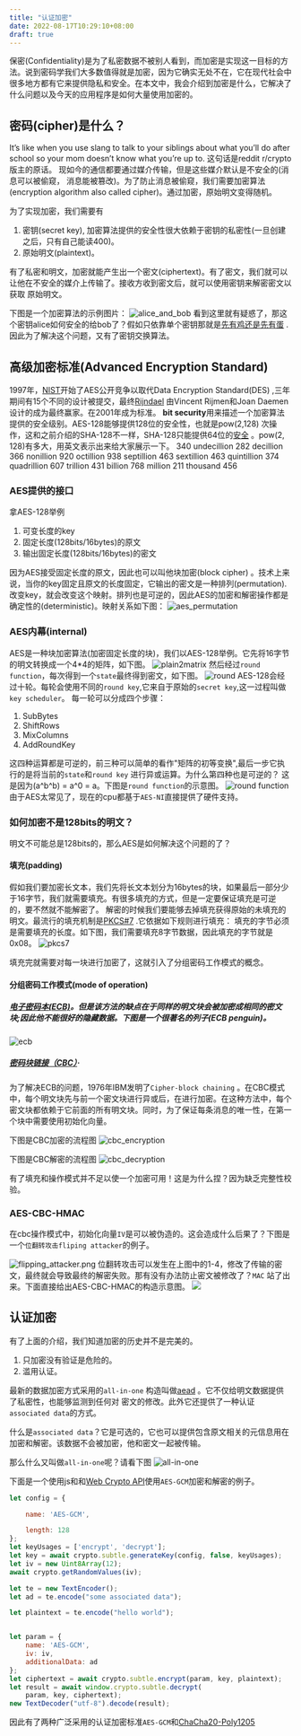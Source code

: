 ```yaml
---
title: "认证加密"
date: 2022-08-17T10:29:10+08:00
draft: true
---
```


保密(Confidentiality)是为了私密数据不被别人看到，而加密是实现这一目标的方法。说到密码学我们大多数值得就是加密，因为它确实无处不在，它在现代社会中
很多地方都有它来提供隐私和安全。在本文中，我会介绍到加密是什么，它解决了什么问题以及今天的应用程序是如何大量使用加密的。

## 密码(cipher)是什么？

It’s like when you use slang to talk to your siblings about what you’ll do after school so
your mom doesn’t know what you’re up to. 这句话是reddit r/crypto版主的原话。
现如今的通信都要通过媒介传输，但是这些媒介默认是不安全的(消息可以被偷窥，
消息能被篡改)。为了防止消息被偷窥，我们需要加密算法(encryption algorithm also called cipher)。通过加密，原始明文变得随机。

为了实现加密，我们需要有

1. 密钥(secret key), 加密算法提供的安全性很大依赖于密钥的私密性(一旦创建之后，只有自己能读400)。
2. 原始明文(plaintext)。

有了私密和明文，加密就能产生出一个密文(ciphertext)。有了密文，我们就可以让他在不安全的媒介上传输了。接收方收到密文后，就可以使用密钥来解密密文以获取
原始明文。

下图是一个加密算法的示例图片：
![alice_and_bob](sym_encryption.png)
看到这里就有疑惑了，那这个密钥alice如何安全的给bob了？假如只依靠单个密钥那就是[先有鸡还是先有蛋](https://zh.m.wikipedia.org/zh-sg/%E5%85%88%E6%9C%89%E9%B8%A1%E8%BF%98%E6%98%AF%E5%85%88%E6%9C%89%E8%9B%8B)
.因此为了解决这个问题，又有了密钥交换算法。

## 高级加密标准(Advanced Encryption Standard)

1997年，[NIST](https://en.wikipedia.org/wiki/National_Institute_of_Standards_and_Technology)开始了AES公开竞争以取代Data
Encryption Standard(DES)
,三年期间有15个不同的设计被提交，最终[Rijndael](https://zh.wikipedia.org/zh-cn/%E9%AB%98%E7%BA%A7%E5%8A%A0%E5%AF%86%E6%A0%87%E5%87%86)
由Vincent Rijmen和Joan Daemen设计的成为最终赢家。在2001年成为标准。
**bit security**用来描述一个加密算法提供的安全级别。AES-128能够提供128位的安全性，也就是pow(2,128)
次操作，这和之前介绍的SHA-128不一样，SHA-128只能提供64位的[安全](https://zh.wikipedia.org/wiki/%E7%94%9F%E6%97%A5%E6%94%BB%E5%87%BB)
。pow(2, 128)有多大，用英文表示出来给大家展示一下。
340 undecillion 282 decillion 366 nonillion 920 octillion 938 septillion 463 sextillion 463 quintillion 374 quadrillion
607
trillion 431 billion 768 million 211 thousand 456

### AES提供的接口

拿AES-128举例

1. 可变长度的key
2. 固定长度(128bits/16bytes)的原文
3. 输出固定长度(128bits/16bytes)的密文

因为AES接受固定长度的原文，因此也可以叫他块加密(block cipher)
。技术上来说，当你的key固定且原文的长度固定，它输出的密文是一种排列(permutation).
改变key，就会改变这个映射。排列也是可逆的，因此AES的加密和解密操作都是确定性的(deterministic)。映射关系如下图：
![aes_permutation](AES_map.png)

### AES内幕(internal)

AES是一种块加密算法(加密固定长度的块)，我们以AES-128举例。它先将16字节的明文转换成一个4*4的矩阵，如下图。
![plain2matrix](aes_transform.png)
然后经过`round function`，每次得到一个`state`最终得到密文，如下图。
![round](round.png)
AES-128会经过十轮。每轮会使用不同的`round key`,它来自于原始的`secret key`,这一过程叫做`key scheduler`。
每一轮可以分成四个步骤：

1. SubBytes
2. ShiftRows
3. MixColumns
4. AddRoundKey

这四种运算都是可逆的，前三种可以简单的看作"矩阵的初等变换",最后一步它执行的是将当前的`state`和`round key`
进行异或运算。为什么第四种也是可逆的？
这是因为(a^b^b) = a^0 = a。下图是`round function`的示意图。
![round function](round_function.png)
由于AES太常见了，现在的cpu都基于`AES-NI`直接提供了硬件支持。

### 如何加密不是128bits的明文？

明文不可能总是128bits的，那么AES是如何解决这个问题的了？

#### 填充(padding)

假如我们要加密长文本，我们先将长文本划分为16bytes的块，如果最后一部分少于16字节，我们就需要填充。有很多填充的方式，但是一定要保证填充是可逆的，要不然就不能解密了。
解密的时候我们要能够去掉填充获得原始的未填充的明文。最流行的填充机制是[PKCS#7](https://en.wikipedia.org/wiki/PKCS_7)
.它依据如下规则进行填充：
填充的字节必须是需要填充的长度。如下图，我们需要填充8字节数据，因此填充的字节就是0x08。
![pkcs7](pkcs7_padding.png)

填充完就需要对每一块进行加密了，这就引入了分组密码工作模式的概念。

#### 分组密码工作模式(mode of operation)

##### [电子密码本(ECB)](https://zh.wikipedia.org/wiki/%E5%88%86%E7%BB%84%E5%AF%86%E7%A0%81%E5%B7%A5%E4%BD%9C%E6%A8%A1%E5%BC%8F#%E7%94%B5%E5%AD%90%E5%AF%86%E7%A0%81%E6%9C%AC%EF%BC%88ECB%EF%BC%89)。但是该方法的缺点在于同样的明文块会被加密成相同的密文块;因此他不能很好的隐藏数据。下图是一个很著名的列子(ECB penguin)。

![ecb](ECB_penguin.png)

##### [密码块链接（CBC）](https://zh.wikipedia.org/wiki/%E5%88%86%E7%BB%84%E5%AF%86%E7%A0%81%E5%B7%A5%E4%BD%9C%E6%A8%A1%E5%BC%8F#%E5%AF%86%E7%A0%81%E5%9D%97%E9%93%BE%E6%8E%A5%EF%BC%88CBC%EF%BC%89)·

为了解决ECB的问题，1976年IBM发明了`Cipher-block chaining`
。在CBC模式中，每个明文块先与前一个密文块进行异或后，在进行加密。在这种方法中，每个密文块都依赖于它前面的所有明文块。同时，为了保证每条消息的唯一性，在第一个块中需要使用初始化向量。

下图是CBC加密的流程图
![cbc_encryption](cbc_encryption.png)

下图是CBC解密的流程图
![cbc_decryption](cbc_decryption.png)

有了填充和操作模式并不足以使一个加密可用！这是为什么捏？因为缺乏完整性校验。

### AES-CBC-HMAC

在cbc操作模式中，初始化向量`IV`是可以被伪造的。这会造成什么后果了？下图是一个`位翻转攻击fliping attacker`的例子。

![flipping_attacker.png](flipping_attacker.png)
位翻转攻击可以发生在上图中的1-4，修改了传输的密文，最终就会导致最终的解密失败。那有没有办法防止密文被修改了？`MAC`
站了出来。下面直接给出AES-CBC-HMAC的构造示意图。
![](aes_cbc_hmac.png)

## 认证加密

有了上面的介绍，我们知道加密的历史并不是完美的。

1. 只加密没有验证是危险的。
2. 滥用认证。

最新的数据加密方式采用的`all-in-one`
构造叫做[aead](https://en.wikipedia.org/wiki/Authenticated_encryption#Authenticated_encryption_with_associated_data_(AEAD))
。它不仅给明文数据提供了私密性，也能够监测到任何对
密文的修改。此外它还提供了一种认证`associated data`的方式。

什么是`associated data`？它是可选的，它也可以提供包含原文相关的元信息用在加密和解密。该数据不会被加密，他和密文一起被传输。

那么什么又叫做`all-in-one`呢？请看下图
![all-in-one](aead-all-in-one.png)

下面是一个使用js和和[Web Crypto API](https://developer.mozilla.org/zh-CN/docs/Web/API/Web_Crypto_API)使用`AES-GCM`加密和解密的例子。
```js
let config = {

    name: 'AES-GCM',

    length: 128
};
let keyUsages = ['encrypt', 'decrypt'];
let key = await crypto.subtle.generateKey(config, false, keyUsages);
let iv = new Uint8Array(12);
await crypto.getRandomValues(iv);

let te = new TextEncoder();
let ad = te.encode("some associated data");

let plaintext = te.encode("hello world");


let param = {
    name: 'AES-GCM',
    iv: iv,
    additionalData: ad
};
let ciphertext = await crypto.subtle.encrypt(param, key, plaintext);
let result = await window.crypto.subtle.decrypt(
    param, key, ciphertext);
new TextDecoder("utf-8").decode(result);
```


因此有了两种广泛采用的认证加密标准`AES-GCM`和[ChaCha20-Poly1205](https://en.wikipedia.org/wiki/ChaCha20-Poly1305)
